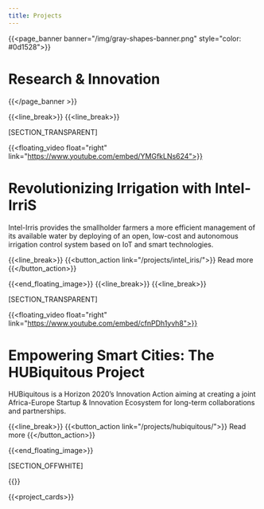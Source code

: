 ```yaml
---
title: Projects
---
```

{{<page_banner banner="/img/gray-shapes-banner.png" style="color: #0d1528">}}
# Research & Innovation
{{</page_banner >}}

{{<line_break>}}
{{<line_break>}}

[SECTION_TRANSPARENT]

{{<floating_video float="right" link="https://www.youtube.com/embed/YMGfkLNs624">}}

# Revolutionizing Irrigation with Intel-IrriS

Intel-Irris provides the smallholder farmers a more efficient management of its available water by deploying of an open, low-cost and autonomous irrigation control system based on IoT and smart technologies.

{{<line_break>}}
{{<button_action link="/projects/intel_iris/">}} Read more {{</button_action>}}

{{<end_floating_image>}}
{{<line_break>}}
{{<line_break>}}

[SECTION_TRANSPARENT]

 <!-- {{<floating_image image="/projects/hubiquitous/hubiquitous-custom.webp" float="right" width="650px">}}  -->
{{<floating_video float="right" link="https://www.youtube.com/embed/cfnPDh1yvh8">}}

# Empowering Smart Cities: The HUBiquitous Project
HUBiquitous is a Horizon 2020’s Innovation Action aiming at creating a joint Africa-Europe Startup & Innovation Ecosystem for long-term collaborations and partnerships. 

{{<line_break>}}
{{<button_action link="/projects/hubiquitous/">}} Read more {{</button_action>}}

{{<end_floating_image>}}

[SECTION_OFFWHITE]

{{<title>}} Our Projects {{</title>}}

{{<project_cards>}}

